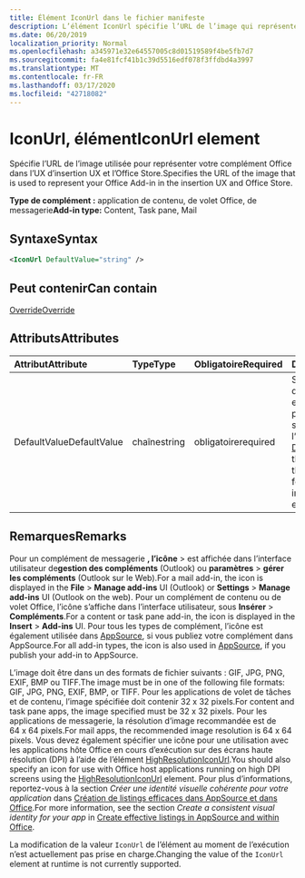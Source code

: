 ```yaml
---
title: Élément IconUrl dans le fichier manifeste
description: L’élément IconUrl spécifie l’URL de l’image qui représente votre complément Office dans l’expérience utilisateur d’insertion et dans l’Office Store.
ms.date: 06/20/2019
localization_priority: Normal
ms.openlocfilehash: a345971e32e64557005c8d01519589f4be5fb7d7
ms.sourcegitcommit: fa4e81fcf41b1c39d5516edf078f3ffdbd4a3997
ms.translationtype: MT
ms.contentlocale: fr-FR
ms.lasthandoff: 03/17/2020
ms.locfileid: "42718082"
---
```

# <a name="iconurl-element"></a><span data-ttu-id="9716d-103">IconUrl, élément</span><span class="sxs-lookup"><span data-stu-id="9716d-103">IconUrl element</span></span>

<span data-ttu-id="9716d-104">Spécifie l’URL de l’image utilisée pour représenter votre complément Office dans l’UX d’insertion UX et l’Office Store.</span><span class="sxs-lookup"><span data-stu-id="9716d-104">Specifies the URL of the image that is used to represent your Office Add-in in the insertion UX and Office Store.</span></span>

<span data-ttu-id="9716d-105">**Type de complément :** application de contenu, de volet Office, de messagerie</span><span class="sxs-lookup"><span data-stu-id="9716d-105">**Add-in type:** Content, Task pane, Mail</span></span>

## <a name="syntax"></a><span data-ttu-id="9716d-106">Syntaxe</span><span class="sxs-lookup"><span data-stu-id="9716d-106">Syntax</span></span>

```XML
<IconUrl DefaultValue="string" />
```

## <a name="can-contain"></a><span data-ttu-id="9716d-107">Peut contenir</span><span class="sxs-lookup"><span data-stu-id="9716d-107">Can contain</span></span>

[<span data-ttu-id="9716d-108">Override</span><span class="sxs-lookup"><span data-stu-id="9716d-108">Override</span></span>](override.md)

## <a name="attributes"></a><span data-ttu-id="9716d-109">Attributs</span><span class="sxs-lookup"><span data-stu-id="9716d-109">Attributes</span></span>

|<span data-ttu-id="9716d-110">**Attribut**</span><span class="sxs-lookup"><span data-stu-id="9716d-110">**Attribute**</span></span>|<span data-ttu-id="9716d-111">**Type**</span><span class="sxs-lookup"><span data-stu-id="9716d-111">**Type**</span></span>|<span data-ttu-id="9716d-112">**Obligatoire**</span><span class="sxs-lookup"><span data-stu-id="9716d-112">**Required**</span></span>|<span data-ttu-id="9716d-113">**Description**</span><span class="sxs-lookup"><span data-stu-id="9716d-113">**Description**</span></span>|
|:-----|:-----|:-----|:-----|
|<span data-ttu-id="9716d-114">DefaultValue</span><span class="sxs-lookup"><span data-stu-id="9716d-114">DefaultValue</span></span>|<span data-ttu-id="9716d-115">chaîne</span><span class="sxs-lookup"><span data-stu-id="9716d-115">string</span></span>|<span data-ttu-id="9716d-116">obligatoire</span><span class="sxs-lookup"><span data-stu-id="9716d-116">required</span></span>|<span data-ttu-id="9716d-117">Spécifie la valeur par défaut de ce paramètre, exprimée pour les paramètres régionaux spécifiés dans l’élément [DefaultLocale](defaultlocale.md).</span><span class="sxs-lookup"><span data-stu-id="9716d-117">Specifies the default value for this setting, expressed for the locale specified in the [DefaultLocale](defaultlocale.md) element.</span></span>|

## <a name="remarks"></a><span data-ttu-id="9716d-118">Remarques</span><span class="sxs-lookup"><span data-stu-id="9716d-118">Remarks</span></span>

<span data-ttu-id="9716d-119">Pour un complément de messagerie **, l’icône** > est affichée dans l’interface utilisateur de**gestion des compléments** (Outlook) ou **paramètres** > **gérer les compléments** (Outlook sur le Web).</span><span class="sxs-lookup"><span data-stu-id="9716d-119">For a mail add-in, the icon is displayed in the **File** > **Manage add-ins** UI (Outlook) or **Settings** > **Manage add-ins** UI (Outlook on the web).</span></span> <span data-ttu-id="9716d-120">Pour un complément de contenu ou de volet Office, l’icône s’affiche dans l’interface utilisateur, sous **Insérer** > **Compléments**.</span><span class="sxs-lookup"><span data-stu-id="9716d-120">For a content or task pane add-in, the icon is displayed in the **Insert** > **Add-ins** UI.</span></span> <span data-ttu-id="9716d-121">Pour tous les types de complément, l’icône est également utilisée dans [AppSource](https://appsource.microsoft.com), si vous publiez votre complément dans AppSource.</span><span class="sxs-lookup"><span data-stu-id="9716d-121">For all add-in types, the icon is also used in [AppSource](https://appsource.microsoft.com), if you publish your add-in to AppSource.</span></span>

<span data-ttu-id="9716d-122">L’image doit être dans un des formats de fichier suivants : GIF, JPG, PNG, EXIF, BMP ou TIFF.</span><span class="sxs-lookup"><span data-stu-id="9716d-122">The image must be in one of the following file formats: GIF, JPG, PNG, EXIF, BMP, or TIFF.</span></span> <span data-ttu-id="9716d-123">Pour les applications de volet de tâches et de contenu, l’image spécifiée doit contenir 32 x 32 pixels.</span><span class="sxs-lookup"><span data-stu-id="9716d-123">For content and task pane apps, the image specified must be 32 x 32 pixels.</span></span> <span data-ttu-id="9716d-124">Pour les applications de messagerie, la résolution d’image recommandée est de 64 x 64 pixels.</span><span class="sxs-lookup"><span data-stu-id="9716d-124">For mail apps, the recommended image resolution is 64 x 64 pixels.</span></span> <span data-ttu-id="9716d-125">Vous devez également spécifier une icône pour une utilisation avec les applications hôte Office en cours d’exécution sur des écrans haute résolution (DPI) à l’aide de l’élément [HighResolutionIconUrl](highresolutioniconurl.md).</span><span class="sxs-lookup"><span data-stu-id="9716d-125">You should also specify an icon for use with Office host applications running on high DPI screens using the [HighResolutionIconUrl](highresolutioniconurl.md) element.</span></span> <span data-ttu-id="9716d-126">Pour plus d’informations, reportez-vous à la section _Créer une identité visuelle cohérente pour votre application_ dans [Création de listings efficaces dans AppSource et dans Office](/office/dev/store/create-effective-office-store-listings#create-a-consistent-visual-identity).</span><span class="sxs-lookup"><span data-stu-id="9716d-126">For more information, see the section _Create a consistent visual identity for your app_ in [Create effective listings in AppSource and within Office](/office/dev/store/create-effective-office-store-listings#create-a-consistent-visual-identity).</span></span>

<span data-ttu-id="9716d-127">La modification de la valeur `IconUrl` de l’élément au moment de l’exécution n’est actuellement pas prise en charge.</span><span class="sxs-lookup"><span data-stu-id="9716d-127">Changing the value of the `IconUrl` element at runtime is not currently supported.</span></span>